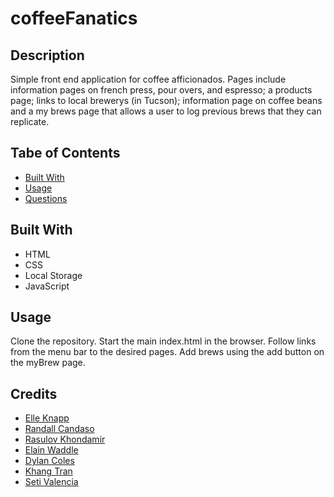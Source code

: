 # coffeeFanatics

## Description

Simple front end application for coffee afficionados. Pages include information pages on french press, pour overs, and espresso; a products page; links to local brewerys (in Tucson); information page on coffee beans and a my brews page that allows a user to log previous brews that they can replicate.

## Tabe of Contents

- [Built With](#built-with)
- [Usage](#usage)
- [Questions](#questions)

## Built With

- HTML
- CSS
- Local Storage
- JavaScript

## Usage

Clone the repository. Start the main index.html in the browser. Follow links from the menu bar to the desired pages. Add brews using the add button on the myBrew page.

## Credits

- [Elle Knapp](https://github.com/dmknapp2385)
- [Randall Candaso](https://github.com/randallcandaso)
- [Rasulov Khondamir](https://github.com/khondamir-rasulov)
- [Elain Waddle](https://github.com/elaindle)
- [Dylan Coles](https://github.com/Dycoles)
- [Khang Tran](https://github.com/khangmtran)
- [Seti Valencia](https://github.com/setiv)
